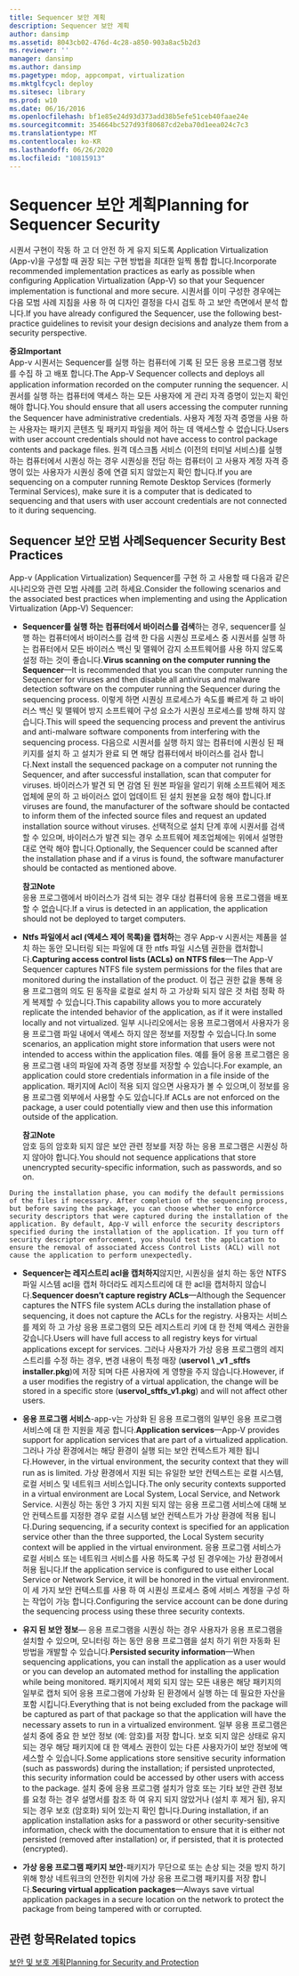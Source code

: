 ```yaml
---
title: Sequencer 보안 계획
description: Sequencer 보안 계획
author: dansimp
ms.assetid: 8043cb02-476d-4c28-a850-903a8ac5b2d3
ms.reviewer: ''
manager: dansimp
ms.author: dansimp
ms.pagetype: mdop, appcompat, virtualization
ms.mktglfcycl: deploy
ms.sitesec: library
ms.prod: w10
ms.date: 06/16/2016
ms.openlocfilehash: bf1e85e24d93d373add38b5efe51ceb40faae24e
ms.sourcegitcommit: 354664bc527d93f80687cd2eba70d1eea024c7c3
ms.translationtype: MT
ms.contentlocale: ko-KR
ms.lasthandoff: 06/26/2020
ms.locfileid: "10815913"
---
```

# <span data-ttu-id="9d9c1-103">Sequencer 보안 계획</span><span class="sxs-lookup"><span data-stu-id="9d9c1-103">Planning for Sequencer Security</span></span>


<span data-ttu-id="9d9c1-104">시퀀서 구현이 작동 하 고 더 안전 하 게 유지 되도록 Application Virtualization (App-v)을 구성할 때 권장 되는 구현 방법을 최대한 일찍 통합 합니다.</span><span class="sxs-lookup"><span data-stu-id="9d9c1-104">Incorporate recommended implementation practices as early as possible when configuring Application Virtualization (App-V) so that your Sequencer implementation is functional and more secure.</span></span> <span data-ttu-id="9d9c1-105">시퀀서를 이미 구성한 경우에는 다음 모범 사례 지침을 사용 하 여 디자인 결정을 다시 검토 하 고 보안 측면에서 분석 합니다.</span><span class="sxs-lookup"><span data-stu-id="9d9c1-105">If you have already configured the Sequencer, use the following best-practice guidelines to revisit your design decisions and analyze them from a security perspective.</span></span>

**<span data-ttu-id="9d9c1-106">중요</span><span class="sxs-lookup"><span data-stu-id="9d9c1-106">Important</span></span>**  
<span data-ttu-id="9d9c1-107">App-v 시퀀서는 Sequencer를 실행 하는 컴퓨터에 기록 된 모든 응용 프로그램 정보를 수집 하 고 배포 합니다.</span><span class="sxs-lookup"><span data-stu-id="9d9c1-107">The App-V Sequencer collects and deploys all application information recorded on the computer running the sequencer.</span></span> <span data-ttu-id="9d9c1-108">시퀀서를 실행 하는 컴퓨터에 액세스 하는 모든 사용자에 게 관리 자격 증명이 있는지 확인 해야 합니다.</span><span class="sxs-lookup"><span data-stu-id="9d9c1-108">You should ensure that all users accessing the computer running the Sequencer have administrative credentials.</span></span> <span data-ttu-id="9d9c1-109">사용자 계정 자격 증명을 사용 하는 사용자는 패키지 콘텐츠 및 패키지 파일을 제어 하는 데 액세스할 수 없습니다.</span><span class="sxs-lookup"><span data-stu-id="9d9c1-109">Users with user account credentials should not have access to control package contents and package files.</span></span> <span data-ttu-id="9d9c1-110">원격 데스크톱 서비스 (이전의 터미널 서비스)를 실행 하는 컴퓨터에서 시퀀싱 하는 경우 시퀀싱을 전담 하는 컴퓨터이 고 사용자 계정 자격 증명이 있는 사용자가 시퀀싱 중에 연결 되지 않았는지 확인 합니다.</span><span class="sxs-lookup"><span data-stu-id="9d9c1-110">If you are sequencing on a computer running Remote Desktop Services (formerly Terminal Services), make sure it is a computer that is dedicated to sequencing and that users with user account credentials are not connected to it during sequencing.</span></span>



## <span data-ttu-id="9d9c1-111">Sequencer 보안 모범 사례</span><span class="sxs-lookup"><span data-stu-id="9d9c1-111">Sequencer Security Best Practices</span></span>


<span data-ttu-id="9d9c1-112">App-v (Application Virtualization) Sequencer를 구현 하 고 사용할 때 다음과 같은 시나리오와 관련 모범 사례를 고려 하세요.</span><span class="sxs-lookup"><span data-stu-id="9d9c1-112">Consider the following scenarios and the associated best practices when implementing and using the Application Virtualization (App-V) Sequencer:</span></span>

-   <span data-ttu-id="9d9c1-113">**Sequencer를 실행 하는 컴퓨터에서 바이러스를 검색**하는 경우, sequencer를 실행 하는 컴퓨터에서 바이러스를 검색 한 다음 시퀀싱 프로세스 중 시퀀서를 실행 하는 컴퓨터에서 모든 바이러스 백신 및 맬웨어 감지 소프트웨어를 사용 하지 않도록 설정 하는 것이 좋습니다.</span><span class="sxs-lookup"><span data-stu-id="9d9c1-113">**Virus scanning on the computer running the Sequencer**—It is recommended that you scan the computer running the Sequencer for viruses and then disable all antivirus and malware detection software on the computer running the Sequencer during the sequencing process.</span></span> <span data-ttu-id="9d9c1-114">이렇게 하면 시퀀싱 프로세스가 속도를 빠르게 하 고 바이러스 백신 및 맬웨어 방지 소프트웨어 구성 요소가 시퀀싱 프로세스를 방해 하지 않습니다.</span><span class="sxs-lookup"><span data-stu-id="9d9c1-114">This will speed the sequencing process and prevent the antivirus and anti-malware software components from interfering with the sequencing process.</span></span> <span data-ttu-id="9d9c1-115">다음으로 시퀀서를 실행 하지 않는 컴퓨터에 시퀀싱 된 패키지를 설치 하 고 설치가 완료 되 면 해당 컴퓨터에서 바이러스를 검사 합니다.</span><span class="sxs-lookup"><span data-stu-id="9d9c1-115">Next install the sequenced package on a computer not running the Sequencer, and after successful installation, scan that computer for viruses.</span></span> <span data-ttu-id="9d9c1-116">바이러스가 발견 되 면 감염 된 원본 파일을 알리기 위해 소프트웨어 제조업체에 문의 하 고 바이러스 없이 업데이트 된 설치 원본을 요청 해야 합니다.</span><span class="sxs-lookup"><span data-stu-id="9d9c1-116">If viruses are found, the manufacturer of the software should be contacted to inform them of the infected source files and request an updated installation source without viruses.</span></span> <span data-ttu-id="9d9c1-117">선택적으로 설치 단계 후에 시퀀서를 검색할 수 있으며, 바이러스가 발견 되는 경우 소프트웨어 제조업체에는 위에서 설명한 대로 연락 해야 합니다.</span><span class="sxs-lookup"><span data-stu-id="9d9c1-117">Optionally, the Sequencer could be scanned after the installation phase and if a virus is found, the software manufacturer should be contacted as mentioned above.</span></span>

    **<span data-ttu-id="9d9c1-118">참고</span><span class="sxs-lookup"><span data-stu-id="9d9c1-118">Note</span></span>**  
    <span data-ttu-id="9d9c1-119">응용 프로그램에서 바이러스가 검색 되는 경우 대상 컴퓨터에 응용 프로그램을 배포할 수 없습니다.</span><span class="sxs-lookup"><span data-stu-id="9d9c1-119">If a virus is detected in an application, the application should not be deployed to target computers.</span></span>



-   <span data-ttu-id="9d9c1-120">**Ntfs 파일에서 acl (액세스 제어 목록)을 캡처하**는 경우 App-v 시퀀서는 제품을 설치 하는 동안 모니터링 되는 파일에 대 한 ntfs 파일 시스템 권한을 캡처합니다.</span><span class="sxs-lookup"><span data-stu-id="9d9c1-120">**Capturing access control lists (ACLs) on NTFS files**—The App-V Sequencer captures NTFS file system permissions for the files that are monitored during the installation of the product.</span></span> <span data-ttu-id="9d9c1-121">이 접근 권한 값을 통해 응용 프로그램의 의도 된 동작을 로컬로 설치 하 고 가상화 되지 않은 것 처럼 정확 하 게 복제할 수 있습니다.</span><span class="sxs-lookup"><span data-stu-id="9d9c1-121">This capability allows you to more accurately replicate the intended behavior of the application, as if it were installed locally and not virtualized.</span></span> <span data-ttu-id="9d9c1-122">일부 시나리오에서는 응용 프로그램에서 사용자가 응용 프로그램 파일 내에서 액세스 하지 않은 정보를 저장할 수 있습니다.</span><span class="sxs-lookup"><span data-stu-id="9d9c1-122">In some scenarios, an application might store information that users were not intended to access within the application files.</span></span> <span data-ttu-id="9d9c1-123">예를 들어 응용 프로그램은 응용 프로그램 내의 파일에 자격 증명 정보를 저장할 수 있습니다.</span><span class="sxs-lookup"><span data-stu-id="9d9c1-123">For example, an application could store credentials information in a file inside of the application.</span></span> <span data-ttu-id="9d9c1-124">패키지에 Acl이 적용 되지 않으면 사용자가 볼 수 있으며,이 정보를 응용 프로그램 외부에서 사용할 수도 있습니다.</span><span class="sxs-lookup"><span data-stu-id="9d9c1-124">If ACLs are not enforced on the package, a user could potentially view and then use this information outside of the application.</span></span>

    **<span data-ttu-id="9d9c1-125">참고</span><span class="sxs-lookup"><span data-stu-id="9d9c1-125">Note</span></span>**  
    <span data-ttu-id="9d9c1-126">암호 등의 암호화 되지 않은 보안 관련 정보를 저장 하는 응용 프로그램은 시퀀싱 하지 않아야 합니다.</span><span class="sxs-lookup"><span data-stu-id="9d9c1-126">You should not sequence applications that store unencrypted security-specific information, such as passwords, and so on.</span></span>



~~~
During the installation phase, you can modify the default permissions of the files if necessary. After completion of the sequencing process, but before saving the package, you can choose whether to enforce security descriptors that were captured during the installation of the application. By default, App-V will enforce the security descriptors specified during the installation of the application. If you turn off security descriptor enforcement, you should test the application to ensure the removal of associated Access Control Lists (ACL) will not cause the application to perform unexpectedly.
~~~

-   <span data-ttu-id="9d9c1-127">**Sequencer는 레지스트리 acl을 캡처하지**않지만, 시퀀싱을 설치 하는 동안 NTFS 파일 시스템 acl을 캡처 하더라도 레지스트리에 대 한 acl을 캡처하지 않습니다.</span><span class="sxs-lookup"><span data-stu-id="9d9c1-127">**Sequencer doesn’t capture registry ACLs**—Although the Sequencer captures the NTFS file system ACLs during the installation phase of sequencing, it does not capture the ACLs for the registry.</span></span> <span data-ttu-id="9d9c1-128">사용자는 서비스를 제외 하 고 가상 응용 프로그램의 모든 레지스트리 키에 대 한 전체 액세스 권한을 갖습니다.</span><span class="sxs-lookup"><span data-stu-id="9d9c1-128">Users will have full access to all registry keys for virtual applications except for services.</span></span> <span data-ttu-id="9d9c1-129">그러나 사용자가 가상 응용 프로그램의 레지스트리를 수정 하는 경우, 변경 내용이 특정 매장 (**uservol \ _v1 _sftfs installer.pkg**)에 저장 되며 다른 사용자에 게 영향을 주지 않습니다.</span><span class="sxs-lookup"><span data-stu-id="9d9c1-129">However, if a user modifies the registry of a virtual application, the change will be stored in a specific store (**uservol\_sftfs\_v1.pkg**) and will not affect other users.</span></span>

-   <span data-ttu-id="9d9c1-130">**응용 프로그램 서비스**-app-v는 가상화 된 응용 프로그램의 일부인 응용 프로그램 서비스에 대 한 지원을 제공 합니다.</span><span class="sxs-lookup"><span data-stu-id="9d9c1-130">**Application services**—App-V provides support for application services that are part of a virtualized application.</span></span> <span data-ttu-id="9d9c1-131">그러나 가상 환경에서는 해당 환경이 실행 되는 보안 컨텍스트가 제한 됩니다.</span><span class="sxs-lookup"><span data-stu-id="9d9c1-131">However, in the virtual environment, the security context that they will run as is limited.</span></span> <span data-ttu-id="9d9c1-132">가상 환경에서 지원 되는 유일한 보안 컨텍스트는 로컬 시스템, 로컬 서비스 및 네트워크 서비스입니다.</span><span class="sxs-lookup"><span data-stu-id="9d9c1-132">The only security contexts supported in a virtual environment are Local System, Local Service, and Network Service.</span></span> <span data-ttu-id="9d9c1-133">시퀀싱 하는 동안 3 가지 지원 되지 않는 응용 프로그램 서비스에 대해 보안 컨텍스트를 지정한 경우 로컬 시스템 보안 컨텍스트가 가상 환경에 적용 됩니다.</span><span class="sxs-lookup"><span data-stu-id="9d9c1-133">During sequencing, if a security context is specified for an application service other than the three supported, the Local System security context will be applied in the virtual environment.</span></span> <span data-ttu-id="9d9c1-134">응용 프로그램 서비스가 로컬 서비스 또는 네트워크 서비스를 사용 하도록 구성 된 경우에는 가상 환경에서 허용 됩니다.</span><span class="sxs-lookup"><span data-stu-id="9d9c1-134">If the application service is configured to use either Local Service or Network Service, it will be honored in the virtual environment.</span></span> <span data-ttu-id="9d9c1-135">이 세 가지 보안 컨텍스트를 사용 하 여 시퀀싱 프로세스 중에 서비스 계정을 구성 하는 작업이 가능 합니다.</span><span class="sxs-lookup"><span data-stu-id="9d9c1-135">Configuring the service account can be done during the sequencing process using these three security contexts.</span></span>

-   <span data-ttu-id="9d9c1-136">**유지 된 보안 정보**— 응용 프로그램을 시퀀싱 하는 경우 사용자가 응용 프로그램을 설치할 수 있으며, 모니터링 하는 동안 응용 프로그램을 설치 하기 위한 자동화 된 방법을 개발할 수 있습니다.</span><span class="sxs-lookup"><span data-stu-id="9d9c1-136">**Persisted security information**—When sequencing applications, you can install the application as a user would or you can develop an automated method for installing the application while being monitored.</span></span> <span data-ttu-id="9d9c1-137">패키지에서 제외 되지 않는 모든 내용은 해당 패키지의 일부로 캡처 되어 응용 프로그램에 가상화 된 환경에서 실행 하는 데 필요한 자산을 포함 시킵니다.</span><span class="sxs-lookup"><span data-stu-id="9d9c1-137">Everything that is not being excluded from the package will be captured as part of that package so that the application will have the necessary assets to run in a virtualized environment.</span></span> <span data-ttu-id="9d9c1-138">일부 응용 프로그램은 설치 중에 중요 한 보안 정보 (예: 암호)를 저장 합니다. 보호 되지 않은 상태로 유지 되는 경우 해당 패키지에 대 한 액세스 권한이 있는 다른 사용자가이 보안 정보에 액세스할 수 있습니다.</span><span class="sxs-lookup"><span data-stu-id="9d9c1-138">Some applications store sensitive security information (such as passwords) during the installation; if persisted unprotected, this security information could be accessed by other users with access to the package.</span></span> <span data-ttu-id="9d9c1-139">설치 중에 응용 프로그램 설치가 암호 또는 기타 보안 관련 정보를 요청 하는 경우 설명서를 참조 하 여 유지 되지 않았거나 (설치 후 제거 됨), 유지 되는 경우 보호 (암호화) 되어 있는지 확인 합니다.</span><span class="sxs-lookup"><span data-stu-id="9d9c1-139">During installation, if an application installation asks for a password or other security-sensitive information, check with the documentation to ensure that it is either not persisted (removed after installation) or, if persisted, that it is protected (encrypted).</span></span>

-   <span data-ttu-id="9d9c1-140">**가상 응용 프로그램 패키지 보안**-패키지가 무단으로 또는 손상 되는 것을 방지 하기 위해 항상 네트워크의 안전한 위치에 가상 응용 프로그램 패키지를 저장 합니다.</span><span class="sxs-lookup"><span data-stu-id="9d9c1-140">**Securing virtual application packages**—Always save virtual application packages in a secure location on the network to protect the package from being tampered with or corrupted.</span></span>

## <span data-ttu-id="9d9c1-141">관련 항목</span><span class="sxs-lookup"><span data-stu-id="9d9c1-141">Related topics</span></span>


[<span data-ttu-id="9d9c1-142">보안 및 보호 계획</span><span class="sxs-lookup"><span data-stu-id="9d9c1-142">Planning for Security and Protection</span></span>](planning-for-security-and-protection.md)









